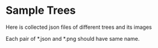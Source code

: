 # Sample Trees

Here is collected json files of different trees and its images

Each pair of *.json and *.png should have same name.